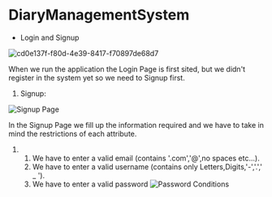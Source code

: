# DiaryManagementSystem
- Login and Signup 

![cd0e137f-f80d-4e39-8417-f70897de68d7](https://user-images.githubusercontent.com/105460398/168177300-ee755f9c-c67b-4f10-a48e-e3e7738181b1.jpeg)

When we run the application the Login Page is first sited, but we didn't register in the system yet so we need to Signup first.

1. Signup:

![Signup Page](https://user-images.githubusercontent.com/105460398/168178351-a03b10ff-d8a3-4c14-8e47-736aeb89cf63.jpg)

In the Signup Page we fill up the information required and we have to take in mind the restrictions of each attribute.
1. 1. We have to enter a valid email (contains '.com','@',no spaces etc...).
   2. We have to enter a valid username (contains only Letters,Digits,'-','.',' _ ').
   3. We have to enter a valid password ![Password Conditions](https://user-images.githubusercontent.com/105460398/168179354-9e67c15c-c5e0-4eb3-b166-0c0fb2267046.jpeg)

